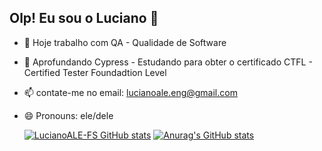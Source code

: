 ## Olp! Eu sou o Luciano 👋

- 🔭 Hoje trabalho com QA - Qualidade de Software
- 🌱 Aprofundando Cypress - Estudando para obter o certificado CTFL - Certified Tester Foundadtion Level
- 📫 contate-me no email: lucianoale.eng@gmail.com
- 😄 Pronouns: ele/dele

  [![LucianoALE-FS GitHub stats](https://github-readme-stats.vercel.app/api?username=anuraghazra)](https://github.com/anuraghazra/github-readme-stats)
  [![Anurag's GitHub stats](https://github-readme-stats.vercel.app/api?username=anuraghazra)](https://github.com/anuraghazra/github-readme-stats)


